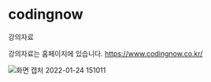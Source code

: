 # codingnow
강의자료

강의자료는 홈페이지에 있습니다.
https://www.codingnow.co.kr/

![화면 캡처 2022-01-24 151011](https://user-images.githubusercontent.com/68408609/150730937-14712343-e0f1-4df1-9383-695ed27544e6.png)
